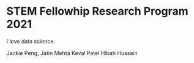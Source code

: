 # STEM Fellowhip Research Program 2021

I love data science.

Jackie Peng,
Jatin Mehta
Keval Patel
Hibah Hussain
